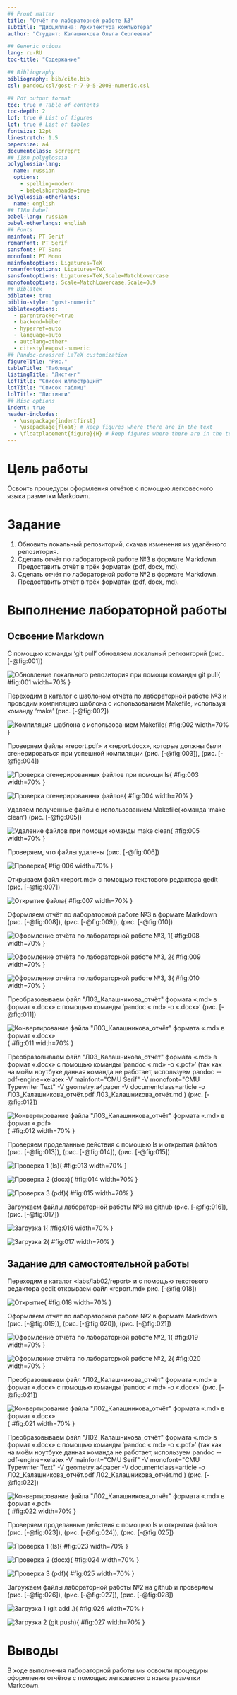 ```yaml
---
## Front matter
title: "Отчёт по лабораторной работе №3"
subtitle: "Дисциплина: Архитектура компьютера"
author: "Студент: Калашникова Ольга Сергеевна"

## Generic otions
lang: ru-RU
toc-title: "Содержание"

## Bibliography
bibliography: bib/cite.bib
csl: pandoc/csl/gost-r-7-0-5-2008-numeric.csl

## Pdf output format
toc: true # Table of contents
toc-depth: 2
lof: true # List of figures
lot: true # List of tables
fontsize: 12pt
linestretch: 1.5
papersize: a4
documentclass: scrreprt
## I18n polyglossia
polyglossia-lang:
  name: russian
  options:
	- spelling=modern
	- babelshorthands=true
polyglossia-otherlangs:
  name: english
## I18n babel
babel-lang: russian
babel-otherlangs: english
## Fonts
mainfont: PT Serif
romanfont: PT Serif
sansfont: PT Sans
monofont: PT Mono
mainfontoptions: Ligatures=TeX
romanfontoptions: Ligatures=TeX
sansfontoptions: Ligatures=TeX,Scale=MatchLowercase
monofontoptions: Scale=MatchLowercase,Scale=0.9
## Biblatex
biblatex: true
biblio-style: "gost-numeric"
biblatexoptions:
  - parentracker=true
  - backend=biber
  - hyperref=auto
  - language=auto
  - autolang=other*
  - citestyle=gost-numeric
## Pandoc-crossref LaTeX customization
figureTitle: "Рис."
tableTitle: "Таблица"
listingTitle: "Листинг"
lofTitle: "Список иллюстраций"
lotTitle: "Список таблиц"
lolTitle: "Листинги"
## Misc options
indent: true
header-includes:
  - \usepackage{indentfirst}
  - \usepackage{float} # keep figures where there are in the text
  - \floatplacement{figure}{H} # keep figures where there are in the text
---
```


# Цель работы

Освоить процедуры оформления отчётов с помощью легковесного языка разметки Markdown.

# Задание

1. Обновить локальный репозиторий, скачав изменения из удалённого репозитория.
2. Сделать отчёт по лабораторной работе №3 в формате Markdown. Предоставить отчёт в трёх форматах (pdf, docx, md).
3. Сделать отчёт по лабораторной работе №2 в формате Markdown. Предоставить отчёт в трёх форматах (pdf, docx, md).

# Выполнение лабораторной работы

## Освоение Markdown

С помощью команды ‘git pull’ обновляем локальный репозиторий (рис. [-@fig:001])

![Обновление локального репозитория при помощи команды git pull](image/gitpull.png){ #fig:001 width=70% }

Переходим в каталог с шаблоном отчёта по лабораторной работе №3 и проводим компиляцию шаблона с использованием Makefile, используя команду ‘make’ (рис. [-@fig:002])

![Компиляция шаблона с использованием Makefile](image/make.png){ #fig:002 width=70% }

Проверяем файлы «report.pdf» и «report.docx», которые должны были сгенерироваться при успешной компиляции (рис. [-@fig:003]), (рис. [-@fig:004])

![Проверка сгенерированных файлов при помощи ls](image/ls1.png){ #fig:003 width=70% }

![Проверка сгенерированных файлов](image/check.png){ #fig:004 width=70% }

Удаляем полученные файлы с использованием Makefile(команда ‘make clean’) (рис. [-@fig:005])

![Удаление файлов при помощи команды make clean](image/makeclean.png){ #fig:005 width=70% }

Проверяем, что файлы удалены (рис. [-@fig:006])

![Проверка](image/ls2.png){ #fig:006 width=70% }

Открываем файл «report.md» с помощью текстового редактора gedit (рис. [-@fig:007])

![Открытие файла](image/gedit.png){ #fig:007 width=70% }

Оформляем отчёт по лабораторной работе №3 в формате Markdown (рис. [-@fig:008]), (рис. [-@fig:009]), (рис. [-@fig:010])

![Оформление отчёта по лабораторной работе №3, 1](image/lab31.png){ #fig:008 width=70% }

![Оформление отчёта по лабораторной работе №3, 2](image/lab32.png){ #fig:009 width=70% }

![Оформление отчёта по лабораторной работе №3, 3](image/lab33.png){ #fig:010 width=70% }

Преобразовываем файл "Л03_Калашникова_отчёт" формата «.md» в формат «.docx» с помощью команды ‘pandoc «.md» -o «.docx»’ (рис. [-@fig:011])

![Конвертирование файла "Л03_Калашникова_отчёт" формата «.md» в формат «.docx»](image/lab3docx.png){ #fig:011 width=70% }

Преобразовываем файл "Л03_Калашникова_отчёт" формата «.md» в формат «.docx» с помощью команды ‘pandoc «.md» -o «.pdf»’ (так как на моём ноутбуке данная команда не работает, используем pandoc --pdf-engine=xelatex -V mainfont="CMU Serif" -V monofont="CMU Typewriter Text" -V geometry:a4paper -V documentclass=article -o Л03_Калашникова_отчёт.pdf Л03_Калашникова_отчёт.md ) (рис. [-@fig:012])

![Конвертирование файла "Л03_Калашникова_отчёт" формата «.md» в формат «.pdf»](image/lab3pdf.png){ #fig:012 width=70% }

Проверяем проделанные действия с помощью ls и открытия файлов (рис. [-@fig:013]), (рис. [-@fig:014]), (рис. [-@fig:015])

![Проверка 1 (ls)](image/lab3checkls.png){ #fig:013 width=70% }

![Проверка 2 (docx)](image/lab3checkdocx.png){ #fig:014 width=70% }

![Проверка 3 (pdf)](image/lab3checkpdf.png){ #fig:015 width=70% }

Загружаем файлы лабораторной работы №3 на github (рис. [-@fig:016]), (рис. [-@fig:017])

![Загрузка 1](image/lab3git1.png){ #fig:016 width=70% }

![Загрузка 2](image/lab3git2.png){ #fig:017 width=70% }

## Задание для самостоятельной работы

Переходим в каталог «labs/lab02/report» и с помощью текстового редактора gedit открываем файл «report.md» рис. [-@fig:018])

![Открытие](image/openlab2.png){ #fig:018 width=70% }

Оформляем отчёт по лабораторной работе №2 в формате Markdown (рис. [-@fig:019]), (рис. [-@fig:020]), (рис. [-@fig:021])

![Оформление отчёта по лабораторной работе №2, 1](image/lab21.png){ #fig:019 width=70% }

![Оформление отчёта по лабораторной работе №2, 2](image/lab22.png){ #fig:020 width=70% }

Преобразовываем файл "Л02_Калашникова_отчёт" формата «.md» в формат «.docx» с помощью команды ‘pandoc «.md» -o «.docx»’ (рис. [-@fig:021])

![Конвертирование файла "Л02_Калашникова_отчёт" формата «.md» в формат «.docx»](image/lab2docx.png){ #fig:021 width=70% }

Преобразовываем файл "Л02_Калашникова_отчёт" формата «.md» в формат «.docx» с помощью команды ‘pandoc «.md» -o «.pdf»’ (так как на моём ноутбуке данная команда не работает, используем pandoc --pdf-engine=xelatex -V mainfont="CMU Serif" -V monofont="CMU Typewriter Text" -V geometry:a4paper -V documentclass=article -o Л02_Калашникова_отчёт.pdf Л02_Калашникова_отчёт.md ) (рис. [-@fig:022])

![Конвертирование файла "Л02_Калашникова_отчёт" формата «.md» в формат «.pdf»](image/lab2pdf.png){ #fig:022 width=70% }

Проверяем проделанные действия с помощью ls и открытия файлов (рис. [-@fig:023]), (рис. [-@fig:024]), (рис. [-@fig:025])

![Проверка 1 (ls)](image/lab2checkls.png){ #fig:023 width=70% }

![Проверка 2 (docx)](image/lab2checkdocx.png){ #fig:024 width=70% }

![Проверка 3 (pdf)](image/lab2checkpdf.png){ #fig:025 width=70% }

Загружаем файлы лабораторной работы №2 на github и проверяем (рис. [-@fig:026]), (рис. [-@fig:027]), (рис. [-@fig:028])

![Загрузка 1 (git add .)](image/lab2gitadd.png){ #fig:026 width=70% }

![Загрузка 2 (git push)](image/lab2gitpush.png){ #fig:027 width=70% }
# Выводы

В ходе выполнения лабораторной работы мы освоили процедуры оформления отчётов с помощью легковесного языка разметки Markdown.

